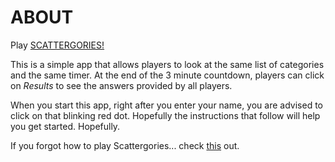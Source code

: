 # ABOUT

Play [SCATTERGORIES!](https://theloaflings.web.app/)

This is a simple app that allows players to look at the same list of categories and the same timer. At the end of the 3 minute countdown, players can click on *Results* to see the answers provided by all players.

When you start this app, right after you enter your name, you are advised to click on that blinking red dot. Hopefully the instructions that follow will help you get started. Hopefully.

If you forgot how to play Scattergories... check [this](https://www.youtube.com/watch?v=WgRm_auxt_w) out.